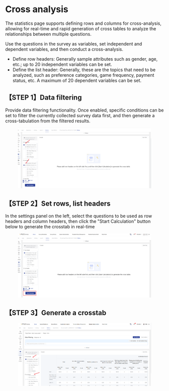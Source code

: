 # Cross analysis

The statistics page supports defining rows and columns for cross-analysis, allowing for real-time and rapid generation of cross tables to analyze the relationships between multiple questions.

Use the questions in the survey as variables, set independent and dependent variables, and then conduct a cross-analysis.

* Define row headers: Generally sample attributes such as gender, age, etc.; up to 20 independent variables can be set.
* Define the list header: Generally, these are the topics that need to be analyzed, such as preference categories, game frequency, payment status, etc. A maximum of 20 dependent variables can be set.

## 【STEP 1】Data filtering

Provide data filtering functionality. Once enabled, specific conditions can be set to filter the currently collected survey data first, and then generate a cross-tabulation from the filtered results.

<figure><img src="../../../.gitbook/assets/image (21) (1) (1) (1).png" alt=""><figcaption></figcaption></figure>

## 【STEP 2】Set rows, list headers

In the settings panel on the left, select the questions to be used as row headers and column headers, then click the "Start Calculation" button below to generate the crosstab in real-time

<figure><img src="../../../.gitbook/assets/image (22) (1) (1) (1).png" alt=""><figcaption></figcaption></figure>

## 【STEP 3】Generate a crosstab

<figure><img src="../../../.gitbook/assets/image (19) (1) (1) (1).png" alt=""><figcaption></figcaption></figure>
